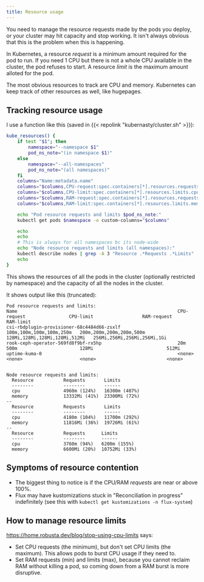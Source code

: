 ```yaml
---
title: Resource usage
---
```


You need to manage the resource requests made by the pods you deploy,
or your cluster may hit capacity and stop working.
It isn't always obvious that this is the problem when this is happening.

In Kubernetes, a resource _request_ is a minimum amount required for the pod to run.
If you need 1 CPU but there is not a whole CPU available in the cluster,
the pod refuses to start.
A resource _limit_ is the maximum amount alloted for the pod.

The most obvious resources to track are CPU and memory.
Kubernetes can keep track of other resources as well, like hugepages.

## Tracking resource usage

I use a function like this (saved in {{< repolink "kubernasty/cluster.sh" >}}):

```sh
kube_resources() {
    if test "$1"; then
        namespace="--namespace $1"
        pod_ns_note="(in namespace $1)"
    else
        namespace="--all-namespaces"
        pod_ns_note="(all namespaces)"
    fi
    columns="Name:metadata.name"
    columns="$columns,CPU-request:spec.containers[*].resources.requests.cpu"
    columns="$columns,CPU-limit:spec.containers[*].resources.limits.cpu"
    columns="$columns,RAM-request:spec.containers[*].resources.requests.memory"
    columns="$columns,RAM-limit:spec.containers[*].resources.limits.memory"

    echo "Pod resource requests and limits $pod_ns_note:"
    kubectl get pods $namespace -o custom-columns="$columns"

    echo
    echo
    # This is always for all namespaces bc its node-wide
    echo "Node resource requests and limits (all namespaces):"
    kubectl describe nodes | grep -A 3 "Resource .*Requests .*Limits"
    echo
}
```

This shows the resources of all the pods in the cluster
(optionally restricted by namespace)
and the capacity of all the nodes in the cluster.

It shows output like this (truncated):

```text
Pod resource requests and limits:
Name                                                           CPU-request                CPU-limit                  RAM-request                     RAM-limit
csi-rbdplugin-provisioner-68c4484d66-zsxlf                     100m,100m,100m,100m,250m   200m,200m,200m,200m,500m   128Mi,128Mi,128Mi,128Mi,512Mi   256Mi,256Mi,256Mi,256Mi,1Gi
rook-ceph-operator-569fd8f9bf-rx5hp                            20m                        500m                       128Mi                           512Mi
uptime-kuma-0                                                  <none>                     <none>                     <none>                          <none>


Node resource requests and limits:
  Resource           Requests       Limits
  --------           --------       ------
  cpu                4960m (124%)   16300m (407%)
  memory             13332Mi (41%)  23300Mi (72%)
--
  Resource           Requests       Limits
  --------           --------       ------
  cpu                4180m (104%)   11700m (292%)
  memory             11816Mi (36%)  19726Mi (61%)
--
  Resource           Requests      Limits
  --------           --------      ------
  cpu                3760m (94%)   6200m (155%)
  memory             6600Mi (20%)  10752Mi (33%)
```

## Symptoms of resource contention

* The biggest thing to notice is if the CPU/RAM _requests_ are near or above 100%.
* Flux may have kustomizations stuck in "Reconciliation in progress" indefinitely
  (see this with `kubectl get kustomizations -n flux-system`)

## How to manage resource limits

<https://home.robusta.dev/blog/stop-using-cpu-limits> says:

* Set CPU requests (the minimum), but don't set CPU limits (the maximum).
  This allows pods to burst CPU usage if they need to.
* Set RAM requests (min) and limits (max), because you cannot reclaim RAM without killing a pod,
  so coming down from a RAM burst is more disruptive.
